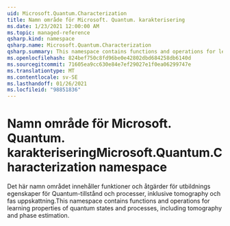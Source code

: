 ```yaml
---
uid: Microsoft.Quantum.Characterization
title: Namn område för Microsoft. Quantum. karakterisering
ms.date: 1/23/2021 12:00:00 AM
ms.topic: managed-reference
qsharp.kind: namespace
qsharp.name: Microsoft.Quantum.Characterization
qsharp.summary: This namespace contains functions and operations for learning properties of quantum states and processes, including tomography and phase estimation.
ms.openlocfilehash: 824bef750c8fd96be0e42802dbd684258db6140d
ms.sourcegitcommit: 71605ea9cc630e84e7ef29027e1f0ea06299747e
ms.translationtype: MT
ms.contentlocale: sv-SE
ms.lasthandoff: 01/26/2021
ms.locfileid: "98851836"
---
```

# <a name="microsoftquantumcharacterization-namespace"></a><span data-ttu-id="297d9-102">Namn område för Microsoft. Quantum. karakterisering</span><span class="sxs-lookup"><span data-stu-id="297d9-102">Microsoft.Quantum.Characterization namespace</span></span>

<span data-ttu-id="297d9-103">Det här namn området innehåller funktioner och åtgärder för utbildnings egenskaper för Quantum-tillstånd och processer, inklusive tomography och fas uppskattning.</span><span class="sxs-lookup"><span data-stu-id="297d9-103">This namespace contains functions and operations for learning properties of quantum states and processes, including tomography and phase estimation.</span></span>

